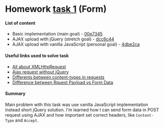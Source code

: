 # Homework [task 1](https://github.com/mate-academy/fe-lesson-1-practice-form/blob/master/README.md) (Form)

#### List of content
* Basic implementation (main goal) - [00e7345](https://github.com/dreyhiflden/dreyhiflden.github.io/blob/00e7345cc2dd295724947b949d802b8b0c71b063/task_1/index.html)
* AJAX upload with jQuery (stretch goal) - [dcc6c44](https://github.com/dreyhiflden/dreyhiflden.github.io/blob/47b7ad93fcf49baa798adf98cb4739ef4dcc6c44/task_1/index.html)
* AJAX upload with vanilla JavaScript (personal goal) - [4dbe2ca](https://github.com/dreyhiflden/dreyhiflden.github.io/blob/28fba41330ce6568fc51b4278491c4c044dbe2ca/task_1/index.html)

#### Useful links used to solve task
* [All about XMLHttpRequest](https://xmlhttprequest.ru/)
* [Ajax request without jQuery](http://weblab.ua/ajax-request-without-jquery/)
* [Differents between content-types in requests](https://stackoverflow.com/questions/6974684/how-to-send-formdata-objects-with-ajax-requests-in-jquery)
* [Difference between Rquest Payload vs Form Data](https://stackoverflow.com/questions/23118249/whats-the-difference-between-request-payload-vs-form-data-as-seen-in-chrome/23152367#23152367)

#### Summary
Main problem with this task was use vanilla JavaScript implementation instead short jQuery solution. I'm learned how I can send form data in POST request using AJAX and how important set correct headers, like `Content-Type` and `Accept`.

